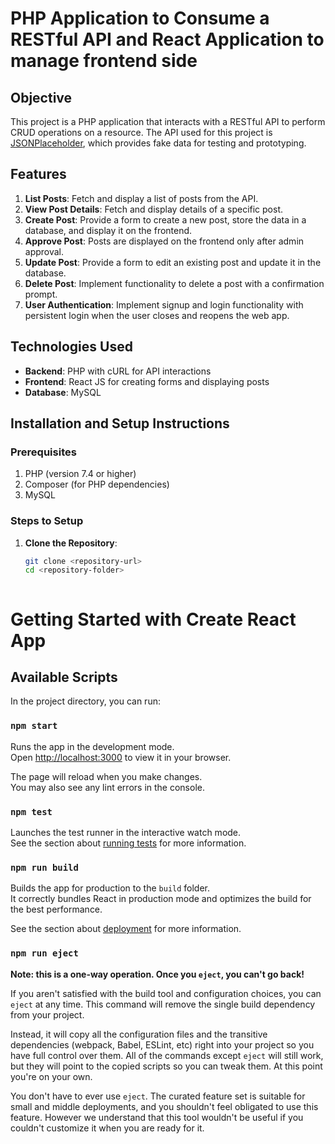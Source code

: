 # PHP Application to Consume a RESTful API and React Application to manage frontend side

## Objective
This project is a PHP application that interacts with a RESTful API to perform CRUD operations on a resource. The API used for this project is [JSONPlaceholder](https://jsonplaceholder.typicode.com/), which provides fake data for testing and prototyping.

## Features

1. **List Posts**: Fetch and display a list of posts from the API.
2. **View Post Details**: Fetch and display details of a specific post.
3. **Create Post**: Provide a form to create a new post, store the data in a database, and display it on the frontend.
4. **Approve Post**: Posts are displayed on the frontend only after admin approval.
5. **Update Post**: Provide a form to edit an existing post and update it in the database.
6. **Delete Post**: Implement functionality to delete a post with a confirmation prompt.
7. **User Authentication**: Implement signup and login functionality with persistent login when the user closes and reopens the web app.

## Technologies Used

- **Backend**: PHP with cURL for API interactions
- **Frontend**: React JS for creating forms and displaying posts
- **Database**: MySQL

## Installation and Setup Instructions

### Prerequisites

1. PHP (version 7.4 or higher)
2. Composer (for PHP dependencies)
3. MySQL


### Steps to Setup

1. **Clone the Repository**:
   ```bash
   git clone <repository-url>
   cd <repository-folder>



# Getting Started with Create React App
## Available Scripts

In the project directory, you can run:

### `npm start`

Runs the app in the development mode.\
Open [http://localhost:3000](http://localhost:3000) to view it in your browser.

The page will reload when you make changes.\
You may also see any lint errors in the console.

### `npm test`

Launches the test runner in the interactive watch mode.\
See the section about [running tests](https://facebook.github.io/create-react-app/docs/running-tests) for more information.

### `npm run build`

Builds the app for production to the `build` folder.\
It correctly bundles React in production mode and optimizes the build for the best performance.


See the section about [deployment](https://facebook.github.io/create-react-app/docs/deployment) for more information.

### `npm run eject`

**Note: this is a one-way operation. Once you `eject`, you can't go back!**

If you aren't satisfied with the build tool and configuration choices, you can `eject` at any time. This command will remove the single build dependency from your project.

Instead, it will copy all the configuration files and the transitive dependencies (webpack, Babel, ESLint, etc) right into your project so you have full control over them. All of the commands except `eject` will still work, but they will point to the copied scripts so you can tweak them. At this point you're on your own.

You don't have to ever use `eject`. The curated feature set is suitable for small and middle deployments, and you shouldn't feel obligated to use this feature. However we understand that this tool wouldn't be useful if you couldn't customize it when you are ready for it.
